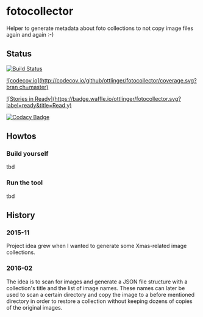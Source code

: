 # fotocollector
Helper to generate metadata about foto collections to not copy image files again and again :-)

## Status

[![Build Status](https://travis-ci.org/ottlinger/fotocollector.svg?branch=master)](https://travis-ci.org/ottlinger/fotocollector)

[![codecov.io](http://codecov.io/github/ottlinger/fotocollector/coverage.svg?bran
ch=master)](http://codecov.io/github/ottlinger/fotocollector?branch=master)

[![Stories in 
Ready](https://badge.waffle.io/ottlinger/fotocollector.svg?label=ready&title=Read
y)](http://waffle.io/ottlinger/fotocollector)

[![Codacy Badge](https://api.codacy.com/project/badge/grade/1069017d3898425095363374b2519b03)](https://www.codacy.com/app/github_25/fotocollector)

## Howtos

### Build yourself
tbd
### Run the tool
tbd

## History
### 2015-11

Project idea grew when I wanted to generate some Xmas-related image collections.

### 2016-02

The idea is to scan for images and generate a JSON file structure with a collection's title and the list of image names.
These names can later be used to scan a certain directory and copy the image to a before mentioned directory in order to restore a collection without keeping dozens of copies of the original images.


